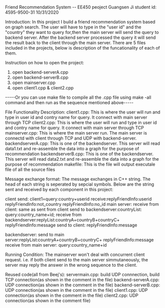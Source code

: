 Friend Recommendation System -- EE450 peoject 
Guangsen Ji
student id: 4595-9500-31
10/31/2020

Introduction:
In this project I build a friend recommendation system based on graph search. The user will have to type in the "user id" and the "country" they want to query
for,then the main server will send the query to backend server. After the backend server processed the query it will send the result back to the client through 
the main server. There are 5 files included in the projects, below is description of the funcationality of each of them.

Instruction on how to open the project:
1. open backend-serverA.cpp
2. open backend-serverB.cpp
3. open mainserver.cpp
4. open client1.cpp & client2.cpp

-----Or you can use make file to compile all the .cpp file using make -all command and then run as the sequence mentioned above-----


File Functionality Description:
client1.cpp: This is where the user will run and type in user id and contry name for query. It connect with main server through TCP
client2.cpp: This is where the user will run and type in user id and contry name for query. It connect with main server through TCP
mainserver.cpp: This is where the main server run. The main server is connectd with client through TCP and UDP with backend-server. 
backendserverA.cpp: This is one of the backendserver. This server will read data1.txt and re-assemble the data into a graph for the purpose of recommendation
backendserverB.cpp: This is one of the backendserver. This server will read data2.txt and re-assemble the data into a graph for the purpose of recommendation
makefile: This is the file will output executale file of all the source files

Message exchange format:
The message exchanges in C++ string. The head of each string is seperated by sepcial symbols. Below are the string sent and received by each component in this
project:

client
  send: client1=query:country+userid
  receive:replyFriendInfo:userid 
          replyFriendInfo:not_country
          replyFriendInfo:no_id
main server:
  receive from client: same as sent from client
  send to backendserver:countryList:
                        query:country_name+id;
  receive from backendserver:replyList:countryA+countryB+countryC+
                             replyFriendInfo:message
  send to client: replyFriendInfo:message

backendserver:
  send to main server:replyList:countryA+countryB+countryC+
                      replyFriendInfo:message
  receive from main server: query:country_name+id
 
Running Condition:
The mainserver won't deal with concurrent client request. i.e. if both client send to the main server simmutaneously, the server may reply the answer in the 
wrong sequence to the client.

Reused code(all from Beej's):
    servermain.cpp: build UDP connnection, build TCP connection(as shown in the comment in the file)
    backend-serverA.cpp: UDP connection(as shown in the comment in the file)
    backend-serverB.cpp: UDP connection(as shown in the comment in the file)
    client1.cpp: UDP connection(as shown in the comment in the file)
    client2.cpp: UDP connection(as shown in the comment file)
    
  
  
  


